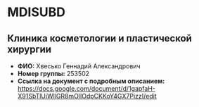 # MDISUBD

## Клиника косметологии и пластической хирургии

- **ФИО:** Хвесько Геннадий Александрович
- **Номер группы:** 253502
- **Ссылка на документ с подробным описанием:** https://docs.google.com/document/d/1gapfaH-X91SbTlUiWllGR8mOlIOdpCKKoY4GX7PizzI/edit
